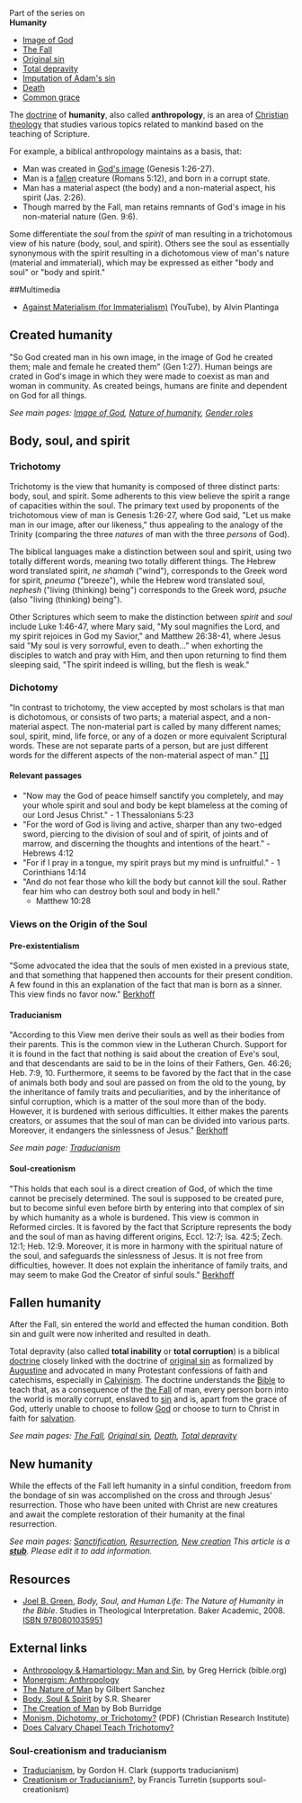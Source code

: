 Part of the series on  
****Humanity****
-   [Image of God](Image_of_God "Image of God")
-   [The Fall](The_Fall "The Fall")
-   [Original sin](Original_sin "Original sin")
-   [Total depravity](Total_depravity "Total depravity")
-   [Imputation of Adam's sin](Imputation_of_Adam's_sin "Imputation of Adam's sin")
-   [Death](Death "Death")
-   [Common grace](Common_grace "Common grace")

The [doctrine](Doctrine "Doctrine") of **humanity**, also called
**anthropology**, is an area of
[Christian theology](Systematic_theology "Systematic theology")
that studies various topics related to mankind based on the
teaching of Scripture.

For example, a biblical anthropology maintains as a basis, that:

-   Man was created in [God's image](Image_of_God "Image of God")
    (Genesis 1:26-27).
-   Man is a [fallen](The_Fall "The Fall") creature (Romans 5:12),
    and born in a corrupt state.
-   Man has a material aspect (the body) and a non-material aspect,
    his spirit (Jas. 2:26).
-   Though marred by the Fall, man retains remnants of God's image
    in his non-material nature (Gen. 9:6).

Some differentiate the *soul* from the *spirit* of man resulting in
a trichotomous view of his nature (body, soul, and spirit). Others
see the soul as essentially synonymous with the spirit resulting in
a dichotomous view of man's nature (material and immaterial), which
may be expressed as either "body and soul" or "body and spirit."

##Multimedia

-   [Against Materialism (for Immaterialism)](http://www.youtube.com/watch?v=LLzZv5MwjiE&feature=feedf)
    (YouTube), by Alvin Plantinga

## Created humanity

"So God created man in his own image, in the image of God he
created them; male and female he created them" (Gen 1:27). Human
beings are crated in God's image in which they were made to coexist
as man and woman in community. As created beings, humans are finite
and dependent on God for all things.

*See main pages: [Image of God](Image_of_God "Image of God"), [Nature of humanity](Nature_of_humanity "Nature of humanity"), [Gender roles](index.php?title=Gender_roles&action=edit&redlink=1 "Gender roles (page does not exist)")*
## Body, soul, and spirit

### Trichotomy

Trichotomy is the view that humanity is composed of three distinct
parts: body, soul, and spirit. Some adherents to this view believe
the spirit a range of capacities within the soul. The primary text
used by proponents of the trichotomous view of man is Genesis
1:26-27, where God said, "Let us make man in our image, after our
likeness," thus appealing to the analogy of the Trinity (comparing
the three *natures* of man with the three *persons* of God).

The biblical languages make a distinction between soul and spirit,
using two totally different words, meaning two totally different
things. The Hebrew word translated spirit, *ne shamah* ("wind"),
corresponds to the Greek word for spirit, *pneuma* ("breeze"),
while the Hebrew word translated soul, *nephesh* ("living
(thinking) being") corresponds to the Greek word, *psuche* (also
"living (thinking) being").

Other Scriptures which seem to make the distinction between
*spirit* and *soul* include Luke 1:46-47, where Mary said, "My soul
magnifies the Lord, and my spirit rejoices in God my Savior," and
Matthew 26:38-41, where Jesus said "My soul is very sorrowful, even
to death..." when exhorting the disciples to watch and pray with
Him, and then upon returning to find them sleeping said, "The
spirit indeed is willing, but the flesh is weak."

### Dichotomy

"In contrast to trichotomy, the view accepted by most scholars is
that man is dichotomous, or consists of two parts; a material
aspect, and a non-material aspect. The non-material part is called
by many different names; soul, spirit, mind, life force, or any of
a dozen or more equivalent Scriptural words. These are not separate
parts of a person, but are just different words for the different
aspects of the non-material aspect of man."
[[1]](http://calvarychapel.pbwiki.com/trichotomy)
#### Relevant passages

-   "Now may the God of peace himself sanctify you completely, and
    may your whole spirit and soul and body be kept blameless at the
    coming of our Lord Jesus Christ." - 1 Thessalonians 5:23
-   "For the word of God is living and active, sharper than any
    two-edged sword, piercing to the division of soul and of spirit, of
    joints and of marrow, and discerning the thoughts and intentions of
    the heart." - Hebrews 4:12
-   "For if I pray in a tongue, my spirit prays but my mind is
    unfruitful." - 1 Corinthians 14:14
-   "And do not fear those who kill the body but cannot kill the
    soul. Rather fear him who can destroy both soul and body in hell."
    - Matthew 10:28

### Views on the Origin of the Soul

#### Pre-existentialism

"Some advocated the idea that the souls of men existed in a
previous state, and that something that happened then accounts for
their present condition. A few found in this an explanation of the
fact that man is born as a sinner. This view finds no favor now."
[Berkhoff](http://www.mbrem.com/shorttakes/berk11.htm)

#### Traducianism

"According to this View men derive their souls as well as their
bodies from their parents. This is the common view in the Lutheran
Church. Support for it is found in the fact that nothing is said
about the creation of Eve's soul, and that descendants are said to
be in the loins of their Fathers, Gen. 46:26; Heb. 7:9, 10.
Furthermore, it seems to be favored by the fact that in the case of
animals both body and soul are passed on from the old to the young,
by the inheritance of family traits and peculiarities, and by the
inheritance of sinful corruption, which is a matter of the soul
more than of the body. However, it is burdened with serious
difficulties. It either makes the parents creators, or assumes that
the soul of man can be divided into various parts. Moreover, it
endangers the sinlessness of Jesus."
[Berkhoff](http://www.mbrem.com/shorttakes/berk11.htm)

*See main page: [Traducianism](Traducianism "Traducianism")*
#### Soul-creationism

"This holds that each soul is a direct creation of God, of which
the time cannot be precisely determined. The soul is supposed to be
created pure, but to become sinful even before birth by entering
into that complex of sin by which humanity as a whole is burdened.
This view is common in Reformed circles. It is favored by the fact
that Scripture represents the body and the soul of man as having
different origins, Eccl. 12:7; Isa. 42:5; Zech. 12:1; Heb. 12:9.
Moreover, it is more in harmony with the spiritual nature of the
soul, and safeguards the sinlessness of Jesus. It is not free from
difficulties, however. It does not explain the inheritance of
family traits, and may seem to make God the Creator of sinful
souls." [Berkhoff](http://www.mbrem.com/shorttakes/berk11.htm)

## Fallen humanity

After the Fall, sin entered the world and effected the human
condition. Both sin and guilt were now inherited and resulted in
death.

Total depravity (also called **total inability** or
**total corruption**) is a biblical [doctrine](Doctrine "Doctrine")
closely linked with the doctrine of
[original sin](Original_sin "Original sin") as formalized by
[Augustine](Augustine_of_Hippo "Augustine of Hippo") and advocated
in many Protestant confessions of faith and catechisms, especially
in [Calvinism](Calvinism "Calvinism"). The doctrine understands the
[Bible](Bible "Bible") to teach that, as a consequence of the
[the Fall](The_Fall "The Fall") of man, every person born into the
world is morally corrupt, enslaved to [sin](Sin "Sin") and is,
apart from the grace of God, utterly unable to choose to follow
[God](God "God") or choose to turn to Christ in faith for
[salvation](Salvation "Salvation").

*See main pages: [The Fall](The_Fall "The Fall"), [Original sin](Original_sin "Original sin"), [Death](Death "Death"), [Total depravity](Total_depravity "Total depravity")*
## New humanity

While the effects of the Fall left humanity in a sinful condition,
freedom from the bondage of sin was accomplished on the cross and
through Jesus' resurrection. Those who have been united with Christ
are new creatures and await the complete restoration of their
humanity at the final resurrection.

*See main pages: [Sanctification](Sanctification "Sanctification"), [Resurrection](Resurrection "Resurrection"), [New creation](index.php?title=New_creation&action=edit&redlink=1 "New creation (page does not exist)")*
*This article is a **[stub](http://www.theopedia.com/Category:Theopedia_stubs "Category:Theopedia stubs")**. Please edit it to add information.*
## Resources

-   [Joel B. Green](Joel_B._Green "Joel B. Green"),
    *Body, Soul, and Human Life: The Nature of Humanity in the Bible*.
    Studies in Theological Interpretation. Baker Academic, 2008.
    [ISBN 9780801035951](http://www.theopedia.com/Special:BookSources/9780801035951)

## External links

-   [Anthropology & Hamartiology: Man and Sin](http://www.bible.org/page.asp?page_id=728),
    by Greg Herrick (bible.org)
-   [Monergism: Anthropology](http://www.monergism.com/directory/link_category/Anthropology/)
-   [The Nature of Man](http://www.chalcedon.edu/articles/0303/030326sanchez.php)
    by Gilbert Sanchez
-   [Body, Soul & Spirit](http://www.antipasministries.com/html/file0000036.htm)
    by S.R. Shearer
-   [The Creation of Man](http://www.girs.com/library/theology/syllabus/theo6.html)
    by Bob Burridge
-   [Monism, Dichotomy, or Trichotomy?](http://www.equip.org/free/CP0711.pdf)
    (PDF) (Christian Research Institute)
-   [Does Calvary Chapel Teach Trichotomy?](http://calvarychapel.pbwiki.com/trichotomy)

### Soul-creationism and traducianism

-   [Traducianism](http://www.trinityfoundation.org/journal.php?id=56),
    by Gordon H. Clark (supports traducianism)
-   [Creationism or Traducianism?](http://www.apuritansmind.com/FrancisTurretin/francisturretincrerationismtraducianism.htm),
    by Francis Turretin (supports soul-creationism)